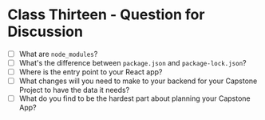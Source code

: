 # Class Thirteen - Question for Discussion

- [ ] What are `node_modules`?
- [ ] What's the difference between `package.json` and `package-lock.json`?
- [ ] Where is the entry point to your React app?
- [ ] What changes will you need to make to your backend for your Capstone Project to have the data it needs?
- [ ] What do you find to be the hardest part about planning your Capstone App?